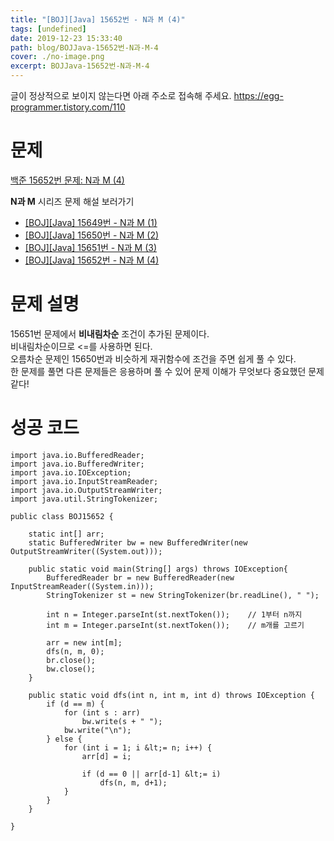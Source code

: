 ```yaml
---
title: "[BOJ][Java] 15652번 - N과 M (4)"
tags: [undefined]
date: 2019-12-23 15:33:40
path: blog/BOJJava-15652번-N과-M-4
cover: ./no-image.png
excerpt: BOJJava-15652번-N과-M-4
---
```

글이 정상적으로 보이지 않는다면 아래 주소로 접속해 주세요.
https://egg-programmer.tistory.com/110
# 문제

[백준 15652번 문제: N과 M (4)](https://www.acmicpc.net/problem/15652)

__N과 M__ 시리즈 문제 해설 보러가기

*   [\[BOJ\]\[Java\] 15649번 - N과 M (1)](https://egg-programmer.tistory.com/105)
*   [\[BOJ\]\[Java\] 15650번 - N과 M (2)](https://egg-programmer.tistory.com/108)
*   [\[BOJ\]\[Java\] 15651번 - N과 M (3)](https://egg-programmer.tistory.com/109)
*   [\[BOJ\]\[Java\] 15652번 - N과 M (4)](https://egg-programmer.tistory.com/110)

# 문제 설명

15651번 문제에서 __비내림차순__ 조건이 추가된 문제이다.  
비내림차순이므로 &lt;=를 사용하면 된다.  
오름차순 문제인 15650번과 비슷하게 재귀함수에 조건을 주면 쉽게 풀 수 있다.  
한 문제를 풀면 다른 문제들은 응용하며 풀 수 있어 문제 이해가 무엇보다 중요했던 문제 같다!

# 성공 코드

    import java.io.BufferedReader;
    import java.io.BufferedWriter;
    import java.io.IOException;
    import java.io.InputStreamReader;
    import java.io.OutputStreamWriter;
    import java.util.StringTokenizer;
    
    public class BOJ15652 {
    
        static int[] arr;
        static BufferedWriter bw = new BufferedWriter(new OutputStreamWriter((System.out)));
    
        public static void main(String[] args) throws IOException{
            BufferedReader br = new BufferedReader(new InputStreamReader((System.in)));
            StringTokenizer st = new StringTokenizer(br.readLine(), " ");
    
            int n = Integer.parseInt(st.nextToken());    // 1부터 n까지
            int m = Integer.parseInt(st.nextToken());    // m개를 고르기
    
            arr = new int[m];
            dfs(n, m, 0);
            br.close();
            bw.close();
        }
    
        public static void dfs(int n, int m, int d) throws IOException {
            if (d == m) {
                for (int s : arr)
                    bw.write(s + " ");
                bw.write("\n");
            } else {
                for (int i = 1; i &lt;= n; i++) {
                    arr[d] = i;
    
                    if (d == 0 || arr[d-1] &lt;= i)
                        dfs(n, m, d+1);
                }
            }
        }
    
    }